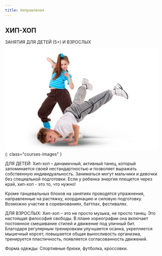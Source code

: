 ```yaml
---
title: Направления
---
```


## ХИП-ХОП

ЗАНЯТИЯ ДЛЯ ДЕТЕЙ (5+) И ВЗРОСЛЫХ

![Изображение хип-хоп танца](/images/courses/hip-hop.jpg){: class="courses-images" }

ДЛЯ ДЕТЕЙ:
Хип-хоп – динамичный, активный танец, который запоминается своей нестандартностью и позволяет выражать собственную индивидуальность. Заниматься могут мальчики и девочки без специальной подготовки. Если у ребенка энергия плещется через край, хип-хоп - это то, что нужно!

Кроме танцевальных блоков на занятиях проводятся упражнения, направленные на растяжку, координацию и силовую подготовку. Возможно участие в соревнованиях, баттлах, фестивалях.

ДЛЯ ВЗРОСЛЫХ:
Хип-хоп – это не просто музыка, не просто танец. Это настоящая философия свободы. В плане хореографии она включает постоянное смешивание стилей и движение под уличный бит.
Благодаря регулярным тренировкам улучшается осанка, укрепляется мышечный корсет, повышается общая выносливость организма, тренируется пластичность, появляется согласованность движений.

Форма одежды: Спортивные брюки, футболка, кроссовки.
